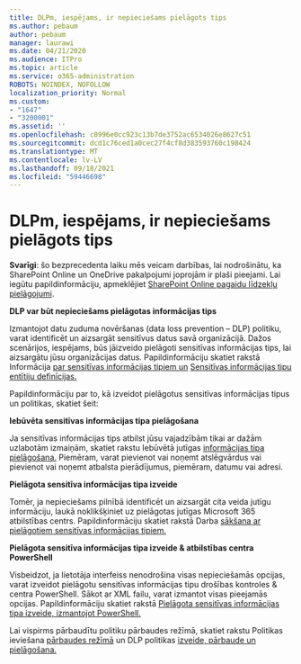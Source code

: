 ```yaml
---
title: DLPm, iespējams, ir nepieciešams pielāgots tips
ms.author: pebaum
author: pebaum
manager: laurawi
ms.date: 04/21/2020
ms.audience: ITPro
ms.topic: article
ms.service: o365-administration
ROBOTS: NOINDEX, NOFOLLOW
localization_priority: Normal
ms.custom:
- "1647"
- "3200001"
ms.assetid: ''
ms.openlocfilehash: c0996e0cc923c13b7de3752ac6534026e8627c51
ms.sourcegitcommit: dcd1c76ced1a0cec27f4cf8d383593760c198424
ms.translationtype: MT
ms.contentlocale: lv-LV
ms.lasthandoff: 09/18/2021
ms.locfileid: "59446698"
---
```

# <a name="dlp-might-need-a-custom-type"></a>DLPm, iespējams, ir nepieciešams pielāgots tips

**Svarīgi**: šo bezprecedenta laiku mēs veicam darbības, lai nodrošinātu, ka SharePoint Online un OneDrive pakalpojumi joprojām ir plaši pieejami. Lai iegūtu papildinformāciju, apmeklējiet [SharePoint Online pagaidu līdzekļu pielāgojumi](https://aka.ms/ODSPAdjustments).

**DLP var būt nepieciešams pielāgotas informācijas tips**

Izmantojot datu zuduma novēršanas (data loss prevention – DLP) politiku, varat identificēt un aizsargāt sensitīvus datus savā organizācijā. Dažos scenārijos, iespējams, būs jāizveido pielāgoti sensitīvas informācijas tips, lai aizsargātu jūsu organizācijas datus. Papildinformāciju skatiet rakstā Informācija [par sensitīvas informācijas tipiem un](https://docs.microsoft.com/microsoft-365/compliance/sensitive-information-type-learn-about) [Sensitīvas informācijas tipu entītiju definīcijas.](https://docs.microsoft.com/microsoft-365/compliance/sensitive-information-type-entity-definitions)

Papildinformāciju par to, kā izveidot pielāgotus sensitīvas informācijas tipus un politikas, skatiet šeit: 

**Iebūvēta sensitīvas informācijas tipa pielāgošana**

Ja sensitīvas informācijas tips atbilst jūsu vajadzībām tikai ar dažām uzlabotām izmaiņām, skatiet rakstu Iebūvētā jutīgas [informācijas tipa pielāgošana.](https://docs.microsoft.com/microsoft-365/compliance/customize-a-built-in-sensitive-information-type) Piemēram, varat pievienot vai noņemt atslēgvārdus vai pievienot vai noņemt atbalsta pierādījumus, piemēram, datumu vai adresi.

**Pielāgota sensitīva informācijas tipa izveide**

Tomēr, ja nepieciešams pilnībā identificēt un aizsargāt cita veida jutīgu informāciju, laukā noklikšķiniet uz pielāgotas jutīgas Microsoft 365 atbilstības centrs. Papildinformāciju skatiet rakstā Darba [sākšana ar pielāgotiem sensitīvas informācijas tipiem.](https://docs.microsoft.com/microsoft-365/compliance/customize-a-built-in-sensitive-information-type)

**Pielāgota sensitīva informācijas tipa izveide & atbilstības centra PowerShell**

Visbeidzot, ja lietotāja interfeiss nenodrošina visas nepieciešamās opcijas, varat izveidot pielāgotu sensitīvas informācijas tipu drošības kontroles & centra PowerShell. Sākot ar XML failu, varat izmantot visas pieejamās opcijas. Papildinformāciju skatiet rakstā [Pielāgota sensitīvas informācijas tipa izveide, izmantojot PowerShell.](https://docs.microsoft.com/microsoft-365/compliance/create-a-custom-sensitive-information-type-in-scc-powershell)

Lai vispirms pārbaudītu politiku pārbaudes režīmā, skatiet rakstu Politikas ieviešana [pārbaudes režīmā](https://docs.microsoft.com/microsoft-365/compliance/dlp-learn-about-dlp#implement-policy-in-test-mode) un DLP politikas [izveide, pārbaude un pielāgošana.](https://docs.microsoft.com/microsoft-365/compliance/create-test-tune-dlp-policy) 